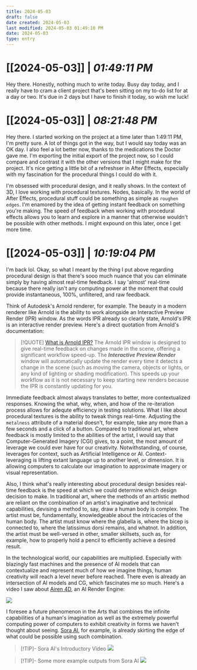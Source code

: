 ```yaml
---
title: 2024-05-03
draft: false
date created: 2024-05-03
last modified: 2024-05-03 01:49:10 PM
date: 2024-05-03
type: entry
---
```


# **[[2024-05-03]]** | *01:49:11 PM*

Hey there. Honestly, nothing much to write today. Busy day today, and I really have to cram a client project that's been sitting on my to-do list for at a day or two. It's due in 2 days but I have to finish it today, so wish me luck!

# **[[2024-05-03]]** | *08:21:48 PM*

Hey there. I started working on the project at a time later than 1:49:11 PM, I'm pretty sure. A lot of things got in the way, but I would say today was an OK day. I also feel a lot better now, thanks to the medications the Doctor gave me. I'm exporting the initial export of the project now, so I could compare and contrast it with the other versions that I might make for the project. It's nice getting a little bit of a refreshser in After Effects, especially with my fascination for the procedural things I could do with it.

I'm obsessed with procedural design, and it really shows. In the context of 3D, I love working with procedural textures. Nodes, basically. In the world of After Effects, procedural stuff could be something as simple as `roughen edges`. I'm enamored by the idea of getting instant feedback on something you're making. The speed of feedback when working with procedural effects allows you to learn and explore in a manner that otherwise wouldn't be possible with other methods. I might expound on this later, once I get more time.

# **[[2024-05-03]]** | *10:19:04 PM*

I'm back lol. Okay, so what I meant by the thing I put above regarding procedural design is that there's sooo much nuance that you can eliminate simply by having almost real-time feedback. I say 'almost' real-time because there really isn't any computing power at the moment that could provide instantaneous, 100%, unfiltered, and raw feedback.

Think of Autodesk's Arnold renderer, for example. The beauty in a modern renderer like Arnold is the ability to work alongside an Interactive Preview Render (IPR) window. As the words IPR already so clearly state, Arnold's IPR is an interactive render preview. Here's a direct quotation from Arnold's documentation:

>[!QUOTE] [What is Arnold IPR?](https://help.autodesk.com/view/ARNOL/CHS/?guid=arnold_for_cinema_4d_ci_Rendering_ci_IPR_Window_html)
>The Arnold IPR window is designed to give real-time feedback on changes made in the scene, offering a significant workflow speed-up. The **_Interactive Preview Render_** window will automatically update the render every time it detects a change in the scene (such as moving the camera, objects or lights, or any kind of lighting or shading modification). This speeds up your workflow as it is not necessary to keep starting new renders because the IPR is constantly updating for you.

Immediate feedback almost always translates to better, more contextualized responses. Knowing the what, why, when, and how of the re-iteration process allows for adequte efficiency in testing solutions. What I like about procedural textures is the ability to tweak things real-time. Adjusting the `metalness` attribute of a material doesn't, for example, take any more than a few seconds and a click of a button. Compared to traditional art, where feedback is mostly limited to the abilities of the artist, I would say that Computer-Generated Imagery (CGI) gives, to a point, the most amount of leverage we could ever have for our creativity. Notwithstanding, of course, leverages for context, such as Artificial Intelligence or AI. Context-leveraging is lifting extant language up to another level, or dimension. It is allowing computers to calculate our imagination to approximate imagery or visual representation.

Also, I think what's really interesting about procedural design besides real-time feedback is the speed at which we could determine which design decision to make. In traditional art, where the methods of an artistic method are reliant on the combination of an artist's imaginative and technical capabilities, devising a method to, say, draw a human body is complex. The artist must be, fundamentally, knowledgeable about the intricacies of the human body. The artist must know where the glabella is, where the bicep is connected to, where the latissimus dorsi remains, and whatnot. In addition, the artist must be well-versed in other, smaller skillsets, such as, for example, how to properly hold a pencil to efficiently achieve a desired result.

In the technological world, our capabilities are multiplied. Especially with blazingly fast machines and the presence of AI models that can contextualize and represent much of how we imagine things, human creativity will reach a level never before reached. There even is already an intersection of AI models and CG, which fascinates me so much. Here's a video I saw about [Airen 4D](https://www.youtube.com/watch?v=q64ATr8mfzU), an AI Render Engine:

![](https://www.youtube.com/watch?v=q64ATr8mfzU)

I foresee a future phenomenon in the Arts that combines the infinite capabilities of a human's imagination as well as the extremely powerful computing power of computers to exhibit creativity in forms we haven't thought about seeing. [Sora AI](https://openai.com/index/sora), for example, is already skirting the edge of what could be possible using such combination.

>[!TIP]- Sora AI's Introductory Video
>![](https://www.youtube.com/watch?v=HK6y8DAPN_0)

>[!TIP]- Some more example outputs from Sora AI
>![](https://www.youtube.com/watch?v=hWSuYd3EvzQ)